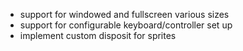 * support for windowed and fullscreen various sizes
* support for configurable keyboard/controller set up
* implement custom disposit for sprites


